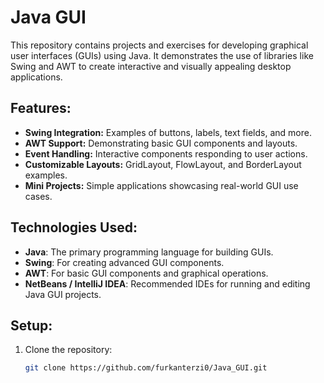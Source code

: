 # Java GUI

This repository contains projects and exercises for developing graphical user interfaces (GUIs) using Java. It demonstrates the use of libraries like Swing and AWT to create interactive and visually appealing desktop applications.

## Features:
- **Swing Integration:** Examples of buttons, labels, text fields, and more.
- **AWT Support:** Demonstrating basic GUI components and layouts.
- **Event Handling:** Interactive components responding to user actions.
- **Customizable Layouts:** GridLayout, FlowLayout, and BorderLayout examples.
- **Mini Projects:** Simple applications showcasing real-world GUI use cases.

## Technologies Used:
- **Java**: The primary programming language for building GUIs.
- **Swing**: For creating advanced GUI components.
- **AWT**: For basic GUI components and graphical operations.
- **NetBeans / IntelliJ IDEA**: Recommended IDEs for running and editing Java GUI projects.

## Setup:
1. Clone the repository:
   ```bash
   git clone https://github.com/furkanterzi0/Java_GUI.git
